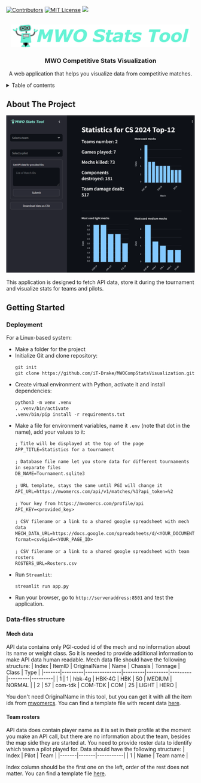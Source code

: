 <!-- PROJECT SHIELDS -->
[![Contributors][contributors-shield]][contributors-url]
[![MIT License][license-shield]][license-url]
[![][version-shield]][version-url]

<!-- PROJECT NAME -->
<br/>
<div align="center">
    <a href="https://github.com/iT-Drake/MWOCompStatsVisualization">
        <img src="img/Logo.png" alt="Logo" width="480" height="60">
    </a>
    <h3 align="center">MWO Competitive Stats Visualization</h3>
    <p align="center">
        A web application that helps you visualize data from competitive matches.
    </p>
</div>

<details>
  <summary>Table of contents</summary>

- [About The Project](#about-the-project)
- [Getting Started](#getting-started)
  - [Deployment](#deployment)
  - [Data-files structure](#data-files-structure)
    - [Mech data](#mech-data)
    - [Team rosters](#team-rosters)

</details>

<!-- ABOUT THE PROJECT -->
## About The Project

![Application](img/Application.png)

This application is designed to fetch API data, store it during the tournament and visualize stats for teams and pilots.

<!-- GETTING STARTED -->
## Getting Started

### Deployment

For a Linux-based system:
- Make a folder for the project
- Initialize Git and clone repository:
  ```shell
  git init
  git clone https://github.com/iT-Drake/MWOCompStatsVisualization.git
  ```
- Create virtual environment with Python, activate it and install dependencies:
  ```shell
  python3 -m venv .venv
  . .venv/bin/activate
  .venv/bin/pip install -r requirements.txt
  ```
- Make a file for environment variables, name it `.env` (note that dot in the name), add your values to it:
  ```
  ; Title will be displayed at the top of the page
  APP_TITLE=Statistics for a tournament

  ; Database file name let you store data for different tournaments in separate files
  DB_NAME=Tournament.sqlite3

  ; URL template, stays the same until PGI will change it
  API_URL=https://mwomercs.com/api/v1/matches/%1?api_token=%2

  ; Your key from https://mwomercs.com/profile/api
  API_KEY=<provided_key>

  ; CSV filename or a link to a shared google spreadsheet with mech data
  MECH_DATA_URL=https://docs.google.com/spreadsheets/d/<YOUR_DOCUMENT_ID>/export?format=csv&gid=<YOUR_PAGE_ID>

  ; CSV filename or a link to a shared google spreadsheet with team rosters
  ROSTERS_URL=Rosters.csv
  ```
- Run `Streamlit`:
  ```shell
  streamlit run app.py
  ```
- Run your browser, go to `http://serveraddress:8501` and test the application.

### Data-files structure

#### Mech data

API data contains only PGI-coded id of the mech and no information about its name or weight class. So it is needed to provide additional information to make API data human readable. Mech data file should have the following structure:
| Index | ItemID  | OriginalName  | Name    | Chassis | Tonnage | Class   | Type    |
|-------|---------|---------------|---------|---------|---------|---------|---------|
| 1     | 1       | hbk-4g        | HBK-4G  | HBK     | 50      | MEDIUM  | NORMAL  |
| 2     | 57      | com-tdk       | COM-TDK | COM     | 25      | LIGHT   | HERO    |

You don't need OriginalName in this tool, but you can get it with all the item ids from [mwomercs](https://static.mwomercs.com/api/mechs/list/dict.json).
You can find a template file with recent data [here](data/mechdata.csv).

#### Team rosters

API data does contain player name as it is set in their profile at the moment you make an API call, but there are no information about the team, besides the map side they are started at. You need to provide roster data to identify which team a pilot played for. Data should have the following structure:
| Index | Pilot | Team      |
|-------|-------|-----------|
| 1     | Name  | Team name |

Index column should be the first one on the left, order of the rest does not matter.
You can find a template file [here](data/rosters.csv).

<!-- MARKDOWN LINKS & IMAGES -->
[contributors-shield]: https://img.shields.io/github/contributors/iT-Drake/MWOCompStatsVisualization.svg?style=for-the-badge
[contributors-url]: https://github.com/iT-Drake/MWOCompStatsVisualization/graphs/contributors

[license-shield]: https://img.shields.io/github/license/iT-Drake/MWOCompStatsVisualization.svg?style=for-the-badge
[license-url]: https://github.com/iT-Drake/MWOCompStatsVisualization/blob/main/LICENSE

[version-shield]: https://img.shields.io/badge/Version-0.1-blue?style=for-the-badge
[version-url]: https://github.com/iT-Drake/MWOCompStatsVisualization
